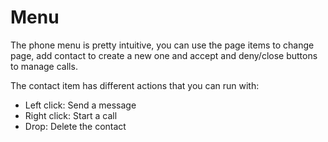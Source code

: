 # Menu

The phone menu is pretty intuitive, you can use the page items to change page, add contact to create a new one and accept and deny/close buttons to manage calls.

The contact item has different actions that you can run with:

* Left click: Send a message
* Right click: Start a call
* Drop: Delete the contact
